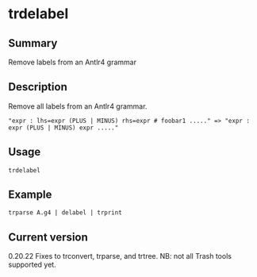 # trdelabel

## Summary

Remove labels from an Antlr4 grammar

## Description

Remove all labels from an Antlr4 grammar.

    "expr : lhs=expr (PLUS | MINUS) rhs=expr # foobar1 ....." => "expr : expr (PLUS | MINUS) expr ....."

## Usage

    trdelabel

## Example

    trparse A.g4 | delabel | trprint

## Current version

0.20.22 Fixes to trconvert, trparse, and trtree. NB: not all Trash tools supported yet.
